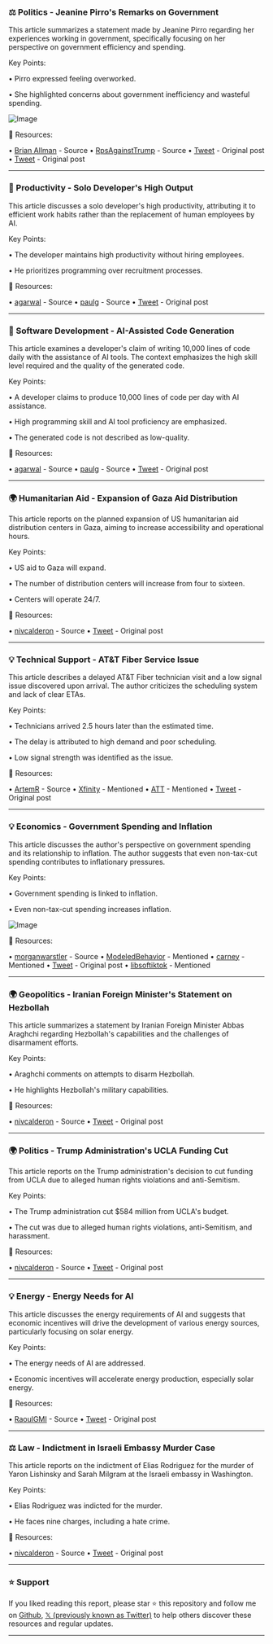 ### ⚖️ Politics - Jeanine Pirro's Remarks on Government

This article summarizes a statement made by Jeanine Pirro regarding her experiences working in government, specifically focusing on her perspective on government efficiency and spending.

Key Points:

• Pirro expressed feeling overworked.

• She highlighted concerns about government inefficiency and wasteful spending.


![Image](https://pbs.twimg.com/amplify_video_thumb/1953234374310412289/img/l8nFFoGSBOeg2vfr.jpg)

🔗 Resources:

• [Brian Allman](https://x.com/BrianAllman) -  Source
• [RpsAgainstTrump](https://x.com/RpsAgainstTrump) - Source
• [Tweet](https://x.com/RpsAgainstTrump/status/1953244835919626736) - Original post
• [Tweet](https://x.com/i/status/1953234424671399959) - Original post


---

### 🤖 Productivity - Solo Developer's High Output

This article discusses a solo developer's high productivity, attributing it to efficient work habits rather than the replacement of human employees by AI.

Key Points:

•  The developer maintains high productivity without hiring employees.

•  He prioritizes programming over recruitment processes.


🔗 Resources:

• [agarwal](https://x.com/agarwal) - Source
• [paulg](https://x.com/paulg) - Source
• [Tweet](https://x.com/paulg/status/1953291144445489526) - Original post


---

### 🤖 Software Development - AI-Assisted Code Generation

This article examines a developer's claim of writing 10,000 lines of code daily with the assistance of AI tools.  The context emphasizes the high skill level required and the quality of the generated code.

Key Points:

• A developer claims to produce 10,000 lines of code per day with AI assistance.

• High programming skill and AI tool proficiency are emphasized.

• The generated code is not described as low-quality.


🔗 Resources:

• [agarwal](https://x.com/agarwal) - Source
• [paulg](https://x.com/paulg) - Source
• [Tweet](https://x.com/paulg/status/1953289830982664236) - Original post


---

### 🌍 Humanitarian Aid - Expansion of Gaza Aid Distribution

This article reports on the planned expansion of US humanitarian aid distribution centers in Gaza, aiming to increase accessibility and operational hours.

Key Points:

• US aid to Gaza will expand.

• The number of distribution centers will increase from four to sixteen.

• Centers will operate 24/7.


🔗 Resources:

• [nivcalderon](https://x.com/nivcalderon) - Source
• [Tweet](https://x.com/nivcalderon/status/1953302849602900356) - Original post


---

### 💡 Technical Support - AT&T Fiber Service Issue

This article describes a delayed AT&T Fiber technician visit and a low signal issue discovered upon arrival.  The author criticizes the scheduling system and lack of clear ETAs.

Key Points:

• Technicians arrived 2.5 hours later than the estimated time.

• The delay is attributed to high demand and poor scheduling.

• Low signal strength was identified as the issue.



🔗 Resources:

• [ArtemR](https://x.com/ArtemR) - Source
• [Xfinity](https://x.com/Xfinity) - Mentioned
• [ATT](https://x.com/ATT) - Mentioned
• [Tweet](https://x.com/ArtemR/status/1953302774894215455) - Original post


---

### 💡 Economics - Government Spending and Inflation

This article discusses the author's perspective on government spending and its relationship to inflation.  The author suggests that even non-tax-cut spending contributes to inflationary pressures.

Key Points:

• Government spending is linked to inflation.

• Even non-tax-cut spending increases inflation.


![Image](https://pbs.twimg.com/media/GxtPvEKXkAAxF0m?format=jpg&name=small)

🔗 Resources:

• [morganwarstler](https://x.com/morganwarstler) - Source
• [ModeledBehavior](https://x.com/ModeledBehavior) - Mentioned
• [carney](https://x.com/carney) - Mentioned
• [Tweet](https://x.com/morganwarstler/status/1953293281191677968) - Original post
• [libsoftiktok](https://x.com/libsoftiktok/status/1953242539701706969/photo/1) - Mentioned


---

### 🌍 Geopolitics - Iranian Foreign Minister's Statement on Hezbollah

This article summarizes a statement by Iranian Foreign Minister Abbas Araghchi regarding Hezbollah's capabilities and the challenges of disarmament efforts.

Key Points:

• Araghchi comments on attempts to disarm Hezbollah.

• He highlights Hezbollah's military capabilities.


🔗 Resources:

• [nivcalderon](https://x.com/nivcalderon) - Source
• [Tweet](https://x.com/nivcalderon/status/1953292557816840648) - Original post


---

### 🌍 Politics - Trump Administration's UCLA Funding Cut

This article reports on the Trump administration's decision to cut funding from UCLA due to alleged human rights violations and anti-Semitism.

Key Points:

• The Trump administration cut $584 million from UCLA's budget.

• The cut was due to alleged human rights violations, anti-Semitism, and harassment.


🔗 Resources:

• [nivcalderon](https://x.com/nivcalderon) - Source
• [Tweet](https://x.com/nivcalderon/status/1953292317680361532) - Original post


---

### 💡 Energy - Energy Needs for AI

This article discusses the energy requirements of AI and suggests that economic incentives will drive the development of various energy sources, particularly focusing on solar energy.

Key Points:

• The energy needs of AI are addressed.

• Economic incentives will accelerate energy production, especially solar energy.


🔗 Resources:

• [RaoulGMI](https://x.com/RaoulGMI) - Source
• [Tweet](https://x.com/RaoulGMI/status/1953292275154346096) - Original post


---

### ⚖️ Law - Indictment in Israeli Embassy Murder Case

This article reports on the indictment of Elias Rodriguez for the murder of Yaron Lishinsky and Sarah Milgram at the Israeli embassy in Washington.

Key Points:

• Elias Rodriguez was indicted for the murder.

• He faces nine charges, including a hate crime.


🔗 Resources:

• [nivcalderon](https://x.com/nivcalderon) - Source
• [Tweet](https://x.com/nivcalderon/status/1953292248168243475) - Original post


---

### ⭐️ Support

If you liked reading this report, please star ⭐️ this repository and follow me on [Github](https://github.com/Drix10), [𝕏 (previously known as Twitter)](https://x.com/DRIX_10_) to help others discover these resources and regular updates.

---